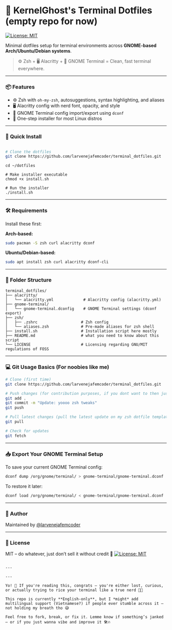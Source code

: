 # 🧠 KernelGhost's Terminal Dotfiles (empty repo for now)
[![License: MIT](https://img.shields.io/badge/License-MIT-yellow.svg)](LICENSE)

Minimal dotfiles setup for terminal environments across **GNOME-based Arch/Ubuntu/Debian systems**.

> ⚙️ Zsh + 🖥 Alacritty + 🧪 GNOME Terminal = Clean, fast terminal everywhere.

---

### 📦 Features

- ⚙️ Zsh with `oh-my-zsh`, autosuggestions, syntax highlighting, and aliases
- 🖥 Alacritty config with nerd font, opacity, and style
- 🧪 GNOME Terminal config import/export using `dconf`
- 🧾 One-step installer for most Linux distros

---

### 🚀 Quick Install

```bash

# Clone the dotfiles
git clone https://github.com/larvenejafemcoder/terminal_dotfiles.git

```

```
cd ~/dotfiles
```

```
# Make installer executable
chmod +x install.sh

# Run the installer
./install.sh

````

---

### 🛠 Requirements

Install these first:

**Arch-based:**

```bash
sudo pacman -S zsh curl alacritty dconf
```

**Ubuntu/Debian-based:**

```bash
sudo apt install zsh curl alacritty dconf-cli
```

---

### 📂 Folder Structure

```
terminal_dotfiles/
├── alacritty/
│   └── alacritty.yml             # Alacritty config (alacritty.yml)
├── gnome-terminal/
│   └── gnome-terminal.dconfig    # GNOME Terminal settings (dconf export)
├── zsh/
│   ├── .zshrc                   # Zsh config
│   └── aliases.zsh              # Pre-made aliases for zsh shell
├── install.sh                   # Installation script here mostly
├── README.md                    # what you need to know about this script
└── LICENSE                      # Licensing regarding GNU/MIT regulations of FOSS
```

---

### 💻 Git Usage Basics (For noobies like me)

```bash
# Clone (first time)
git clone https://github.com/larvenejafemcoder/terminal_dotfiles.git

# Push changes (for contribution purposes, if you dont want to then just dont do this)
git add .
git commit -m "Update: yoooo zsh tweaks"
git push

# Pull latest changes (pull the latest update on my zsh dotfile templates)
git pull

# Check for updates
git fetch
```

---

### 📥 Export Your GNOME Terminal Setup

To save your current GNOME Terminal config:

```bash
dconf dump /org/gnome/terminal/ > gnome-terminal/gnome-terminal.dconf
```

To restore it later:

```bash
dconf load /org/gnome/terminal/ < gnome-terminal/gnome-terminal.dconf
```

---

### 🙌 Author

Maintained by [@larvenejafemcoder](https://github.com/larvenejafemcoder)

---

### 📜 License

MIT – do whatever, just don’t sell it without credit 😤
[![License: MIT](https://img.shields.io/badge/License-MIT-yellow.svg)](LICENSE)

```

---

---

Yo! 👋 If you're reading this, congrats — you're either lost, curious, or actually trying to rice your terminal like a true nerd 🧠✨

This repo is currently **English-only**, but I *might* add multilingual support (Vietnamese?) if people ever stumble across it — not holding my breath tho 😅

Feel free to fork, break, or fix it. Lemme know if something’s janked — or if you just wanna vibe and improve it 🛠️🔥

